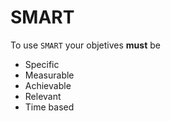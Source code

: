 # SMART

To use `SMART` your objetives **must** be

- Specific
- Measurable
- Achievable
- Relevant
- Time based
